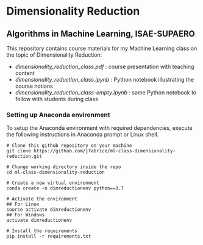 # Dimensionality Reduction

## Algorithms in Machine Learning, ISAE-SUPAERO

This repository contains course materials for my Machine Learning class on the topic of Dimensionality Reduction:
- <em>dimensionality_reduction_class.pdf</em> : course presentation with teaching content
- <em>dimensionality_reduction_class.ipynb</em> : Python notebook illustrating the course notions
- <em>dimensionality_reduction_class-empty.ipynb</em> : same Python notebook to follow with students during class

### Setting up Anaconda environment

To setup the Anaconda environment with required dependencies, execute the following instructions in Anaconda prompt or Linux shell.

```shell
# Clone this github repository on your machine
git clone https://github.com/jfabrice/ml-class-dimensionality-reduction.git

# Change working directory inside the repo
cd ml-class-dimensionality-reduction

# Create a new virtual environment
conda create -n dimreductionenv python==3.7

# Activate the environment
## For Linux
source activate dimreductionenv
## For Windows
activate dimreductionenv

# Install the requirements
pip install -r requirements.txt
```
